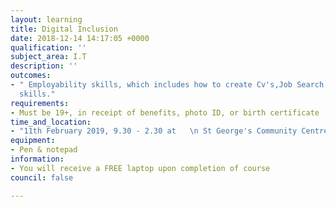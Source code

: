 ```yaml
---
layout: learning
title: Digital Inclusion
date: 2018-12-14 14:17:05 +0000
qualification: ''
subject_area: I.T
description: ''
outcomes:
- " Employability skills, which includes how to create Cv's,Job Search and interview
  skills."
requirements:
- Must be 19+, in receipt of benefits, photo ID, or birth certificate
time_and_location:
- "11th February 2019, 9.30 - 2.30 at   \n St George's Community Centre"
equipment:
- Pen & notepad
information:
- You will receive a FREE laptop upon completion of course
council: false

---
```

